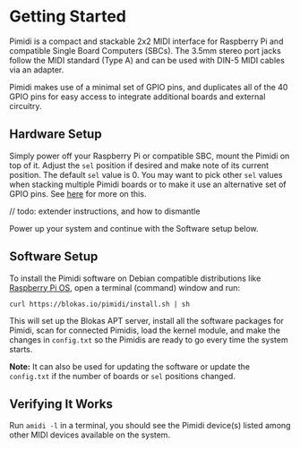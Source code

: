 # Getting Started

Pimidi is a compact and stackable 2x2 MIDI interface for Raspberry Pi and compatible Single Board Computers (SBCs). The 3.5mm stereo port jacks follow the MIDI standard (Type A) and can be used with DIN-5 MIDI cables via an adapter.

Pimidi makes use of a minimal set of GPIO pins, and duplicates all of the 40 GPIO pins for easy access to integrate additional boards and external circuitry.

## Hardware Setup

Simply power off your Raspberry Pi or compatible SBC, mount the Pimidi on top of it. Adjust the `sel` position if desired and make note of its current position. The default `sel` value is 0. You may want to pick other `sel` values when stacking multiple Pimidi boards or to make it use an alternative set of GPIO pins. See [here](advanced-configuration.md) for more on this.

// todo: extender instructions, and how to dismantle

Power up your system and continue with the Software setup below.

## Software Setup

To install the Pimidi software on Debian compatible distributions like <a href="https://www.raspberrypi.org/downloads/raspberry-pi-os/" target="_blank">Raspberry Pi OS</a>, open a terminal (command) window and run:

```
curl https://blokas.io/pimidi/install.sh | sh
```

This will set up the Blokas APT server, install all the software packages for Pimidi, scan for connected Pimidis, load the kernel module, and make the changes in `config.txt` so the Pimidis are ready to go every time the system starts.

**Note:** It can also be used for updating the software or update the `config.txt` if the number of boards or `sel` positions changed.

## Verifying It Works

Run `amidi -l` in a terminal, you should see the Pimidi device(s) listed among other MIDI devices available on the system.
